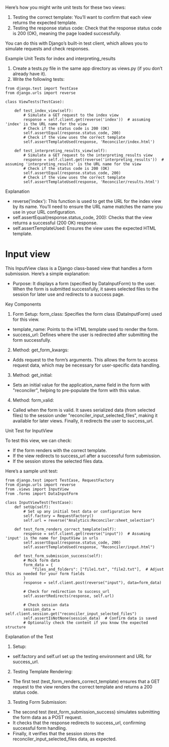 Here’s how you might write unit tests for these two views:

1.	Testing the correct template: You’ll want to confirm that each view returns the expected template.
2.	Testing the response status code: Check that the response status code is 200 (OK), meaning the page loaded successfully.

You can do this with Django’s built-in test client, which allows you to simulate requests and check responses.

Example Unit Tests for index and interpreting_results
1.	Create a tests.py file in the same app directory as views.py (if you don’t already have it).
2.	Write the following tests:

```
from django.test import TestCase
from django.urls import reverse

class ViewTests(TestCase):

    def test_index_view(self):
        # Simulate a GET request to the index view
        response = self.client.get(reverse('index'))  # assuming 'index' is the URL name for the view
        # Check if the status code is 200 (OK)
        self.assertEqual(response.status_code, 200)
        # Check if the view uses the correct template
        self.assertTemplateUsed(response, 'Reconciler/index.html')

    def test_interpreting_results_view(self):
        # Simulate a GET request to the interpreting_results view
        response = self.client.get(reverse('interpreting_results'))  # assuming 'interpreting_results' is the URL name for the view
        # Check if the status code is 200 (OK)
        self.assertEqual(response.status_code, 200)
        # Check if the view uses the correct template
        self.assertTemplateUsed(response, 'Reconciler/results.html')

```

Explanation
* reverse('index'): This function is used to get the URL for the index view by its name. You’ll need to ensure the URL name matches the name you use in your URL configuration.
* self.assertEqual(response.status_code, 200): Checks that the view returns a successful (200 OK) response.
* self.assertTemplateUsed: Ensures the view uses the expected HTML template.


# Input view 
This InputView class is a Django class-based view that handles a form submission. Here’s a simple explanation:

* Purpose: It displays a form (specified by DataInputForm) to the user. When the form is submitted successfully, it saves selected files to the session for later use and redirects to a success page.

Key Components

1.	Form Setup:
form_class: Specifies the form class (DataInputForm) used for this view.
* template_name: Points to the HTML template used to render the form.
* success_url: Defines where the user is redirected after submitting the form successfully.
2.	Method: get_form_kwargs:
* Adds request to the form’s arguments. This allows the form to access request data, which may be necessary for user-specific data handling.
3.	Method: get_initial:
* Sets an initial value for the application_name field in the form with "reconciler", helping to pre-populate the form with this value.
4.	Method: form_valid:
* Called when the form is valid. It saves serialized data (from selected files) to the session under "reconciler_input_selected_files", making it available for later views. Finally, it redirects the user to success_url.

Unit Test for InputView

To test this view, we can check:

* If the form renders with the correct template.
* If the view redirects to success_url after a successful form submission.
* If the session stores the selected files data.

Here’s a sample unit test:


```
from django.test import TestCase, RequestFactory
from django.urls import reverse
from .views import InputView
from .forms import DataInputForm

class InputViewTest(TestCase):
    def setUp(self):
        # Set up any initial test data or configuration here
        self.factory = RequestFactory()
        self.url = reverse("Analytics:Reconciler:sheet_selection")

    def test_form_renders_correct_template(self):
        response = self.client.get(reverse("input"))  # Assuming 'input' is the name for InputView in urls
        self.assertEqual(response.status_code, 200)
        self.assertTemplateUsed(response, "Reconciler/input.html")

    def test_form_submission_success(self):
        # Mock form data
        form_data = {
            "files_and_folders": ["file1.txt", "file2.txt"],  # Adjust this as needed for your form fields
        }
        response = self.client.post(reverse("input"), data=form_data)

        # Check for redirection to success_url
        self.assertRedirects(response, self.url)

        # Check session data
        session_data = self.client.session.get("reconciler_input_selected_files")
        self.assertIsNotNone(session_data)  # Confirm data is saved
        # Optionally check the content if you know the expected structure

```

Explanation of the Test

1.	Setup:
* self.factory and self.url set up the testing environment and URL for success_url.
2.	Testing Template Rendering:
* The first test (test_form_renders_correct_template) ensures that a GET request to the view renders the correct template and returns a 200 status code.
3.	Testing Form Submission:
* The second test (test_form_submission_success) simulates submitting the form data as a POST request.
* It checks that the response redirects to success_url, confirming successful form handling.
* Finally, it verifies that the session stores the reconciler_input_selected_files data, as expected.

